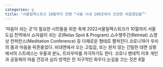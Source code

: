 ```yaml
---
categories: g
title: "서울릴랙스위크 10월까지 진행 “서울 시내 108곳에서 건강한 마음챙김을”"
---
```

‘마음이 쉬는 곳’이 필요한 시민들을 위한 축제 2022서울릴랙스위크가 10월까지 서울 도심 전역에서 △마음이 쉬는 곳(Relax Spot & Program) △수행주간(Retreat) △명상 컨퍼런스(Meditation Conference) 등 다채로운 형태로 펼쳐진다.코로나19가 우리의 몸과 마음을 뒤흔들었다. 비대면에서 오는 고립감, 또는 원치 않는 긴밀한 대면 상황에서의 스트레스는 우울과 분노, 트라우마를 자극하기도 한다. 코로나 팬데믹 이후 개인과 공동체의 마음 건강과 심리 방역은 전 지구적인 화두다.눈길을 끄는 것은 8월